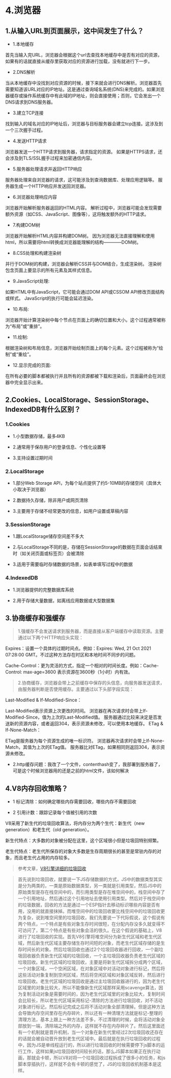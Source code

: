 # 4.浏览器

## 1.从输入URL到页面展示，这中间发生了什么？

- 1.本地缓存

首先当输入完URL，浏览器会根据这个url去查找本地缓存中是否有对应的资源，如果有的话就直接从缓存里获取对应的资源进行加载，没有就进行下一步。

- 2.DNS解析

当从本地缓存中没找到对应资源的时候，接下来就会进行DNS解析。浏览器首先需要知道该URL对应的IP地址。这是通过查询域名系统(DNS)来完成的。如果浏览器缓存或操作系统缓存中有此域的IP地址，则会直接使用；否则，它会发出一个DNS请求到DNS服务器。

- 3.建立TCP连接

找到输入的域名对应的IP地址后，浏览器与目标服务器会建立tcp连接。这涉及到一个三次握手过程。

- 4.发送HTTP请求

浏览器发送一个HTTP请求到服务器，请求指定的资源。
如果是HTTPS请求，还会涉及到TLS/SSL握手过程来加密通信内容。

- 5.服务器处理请求并返回HTTP响应

服务器处理来自浏览器的请求，这可能涉及到查询数据库、处理应用逻辑等。
服务器生成一个HTTP响应并发送回浏览器。

- 6.浏览器处理响应内容

浏览器开始解析服务器返回的HTML内容。
解析过程中，浏览器可能会发现需要额外资源（如CSS、JavaScript、图像等），这将触发额外的HTTP请求。

- 7.构建DOM树

浏览器开始解析HTML内容并构建DOM树。
因为浏览器无法直接理解和使用html，所以需要将html转换成浏览器能理解的结构————DOM树。

- 8.CSS处理和构建渲染树

并行于DOM树的构建，浏览器会解析CSS并与DOM结合，生成渲染树。
渲染树包含页面上要显示的所有元素及其样式信息。

- 9.JavaScript处理:

如果HTML中有JavaScript，它可能会通过DOM API或CSSOM API修改页面结构或样式。
JavaScript的执行可能会延迟渲染。

- 10.布局:

浏览器开始计算渲染树中每个节点在页面上的确切位置和大小。这个过程通常被称为“布局”或“重排”。

- 11.绘制:

根据渲染树和布局信息，浏览器开始绘制页面上的每个元素。这个过程被称为“绘制”或“重绘”。

- 12.显示完成的页面:

在所有必要的脚本都被执行并且所有的资源都被下载和渲染后，页面最终会在浏览器中完全显示出来。

## 2.Cookies、LocalStorage、SessionStorage、IndexedDB有什么区别？

### 1.Cookies

- 1.小型数据存储，最多4KB

- 2.通常用于保存用户的登录信息、个性化设置等

- 3.支持设置过期时间

### 2.LocalStorage

- 1.部分Web Storage API，为每个站点提供了约5-10MB的存储空间（具体大小取决于浏览器）

- 2.数据持久存储，除非用户或网页清除

- 3.主要用于存储不经常更改的信息，如用户设置或草稿内容

### 3.SessionStorage

- 1.跟LocalStorage储存空间差不多大

- 2.与LocalStorage不同的是，存储在SessionStorage的数据在页面会话结束时（如关闭页面或标签页）会被清除

- 3.适用于需要临时存储数据的场景，如表单填写过程中的数据

### 4.IndexedDB

- 1.浏览器提供的完整数据库系统

- 2.用于存储大量数据，如离线应用数据或大型数据集

## 3.协商缓存和强缓存

>1.强缓存不会发送请求到服务器，而是直接从客户端缓存中读取资源。主要通过以下两个HTTP响应头实现：

Expires：设置一个具体的过期时间点。例如：Expires: Wed, 21 Oct 2021 07:28:00 GMT。不过这种方法存在时区和本地时间不同步的问题。

Cache-Control：更为灵活的方式，指定一个相对的时间长度。例如：Cache-Control: max-age=3600 表示资源在3600秒（1小时）内有效。

>2.协商缓存，浏览器会带上之前缓存中保存的头信息，向服务器发送请求，由服务器判断是否使用缓存。主要通过以下头部字段实现：

Last-Modified & If-Modified-Since：

Last-Modified表示资源上次更改的时间。
浏览器在再次请求时会带上If-Modified-Since，值为上次的Last-Modified值。
服务器通过比较来决定是否发送新的资源内容，或者返回304，表示资源未修改，可以使用本地缓存。
ETag & If-None-Match：

ETag是服务器为每个资源生成的唯一标识符。
浏览器再次请求时会带上If-None-Match，其值为上次的ETag值。
服务器比对ETag，如果相同则返回304，表示资源未修改。

- 2.http缓存问题：我改了一个文件，contenthash变了，我部署到服务器了，可是这个时候浏览器用的还是之前的html文件，该如何解决

## 4.V8内存回收策略？

- 1 标记清除：如何确定哪些内存需要回收，哪些内存不需要回收

- 2 引用计数：跟踪记录每个值被引用的次数

V8采用了新生代的垃圾回收算法，将内存分为两个生代：新生代（new generation）和老生代（old generation）。

新生代特点：大多数的对象被分配在这里，这个区域很小但是垃圾回特别频繁。

老生代特点：老生代所保存的对象大多数是生存周期很长的甚至是常驻内存的对象，而且老生代占用的内存较多。

>参考文章，[V8引擎详细的垃圾回收](https://time.geekbang.org/column/article/131233)

>首先说到垃圾回收，就要说一下JS存储数据的方式，JS中的数据类型其实是分为两类的，一类是原始数据类型，另一类就是引用类型，然后JS中的原始类型是存在栈空间中的，而引用类型是存在堆空间中的，栈空间中存了一个引用地址，然后通过这个引用地址去使用引用类型。然后对于栈空间中的垃圾数据，回收的方法是通过一个ESP指针去移动标识哪些内容是否有用，没用的就直接抹掉。而堆空间中的垃圾回收要比栈空间中的垃圾回收更为复杂，说到堆空间里的垃圾回收，我们先要说一下代际假说，这个假说有两个特点，一个特点是有些对象生存时间很短，在分配内存没多久就变得不可访问了，第二个特点是有些对象会活的很久。在这个假说的基础上，V8进行了垃圾回收的实现。首先V8引擎将堆空间分为新生代区域和老生代区域，然后新生代区域主要存储生存时间短的对象，而老生代区域存储的是生存时间长的对象。然后垃圾回收也通过2个垃圾回收器进行回收，一个副垃圾回收器负责新生代区域的垃圾回收，一个主垃圾回收器负责老生代区域的垃圾回收。新生代区域的垃圾回收，主要是将新生代区域拆分成两个区域，一个对象区域，一个空闲区域，在对象区域中对活动对象进行标记，然后将这些活动对象复制到空闲区域，然后将空闲区域和对象区域反转，然后进行垃圾回收。老生代区域的垃圾回收是通过主垃圾回收器进行的，因为老生代区域里的对象比较大，所以不能像新生代区域那样采用scavenge算法，因为复制活动对象是需要时间的，因为老生代区域里的对象比较大，复制时间会比较长，所以老生代区域采用标记-清除的方法进行垃圾回收，对不活动对象进行标记，然后标记完成之后将不活动对象全部清理掉。但是这种方法会导致内存空间里存在内存碎片，所以还有一种清理方法就是标记-整理的清理方法，基本上跟上一种方法差不多，不过清理的时候，会将活动对象全部放到一端，清除端之外的内存，这样就不存在内存碎片了。然后这里面还有一个机制就是晋升机制，当一个对象在新生代里经过2次垃圾回收还存在的话就会被自动晋升放到老生代区域中。最后就是在执行垃圾回收的过程中，因为JS是单线程运行的，所以进行垃圾回收的时候需要停下js脚本的运行工作，这样如果js垃圾回收时间较长的话，那么JS脚本如果正在执行动画，那就会卡顿，所以V8对将一个垃圾回收过程拆成了很多小的任务，和js脚本穿插执行，这样就不会有卡顿的感觉了，JS的垃圾回收机制基本是这样。
